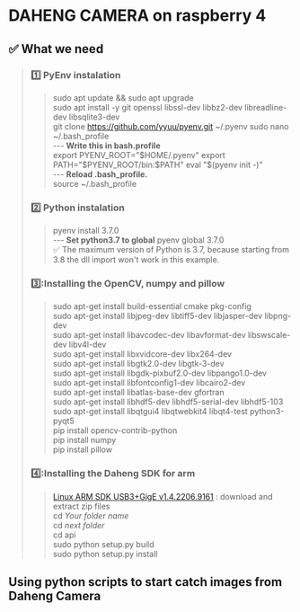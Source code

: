 # DAHENG CAMERA on raspberry 4
## :white_check_mark: **What we need**
>### :one: PyEnv instalation
> >  sudo apt update && sudo apt upgrade    
> >  sudo apt install -y git openssl libssl-dev libbz2-dev libreadline-dev libsqlite3-dev    
> >  git clone https://github.com/yyuu/pyenv.git ~/.pyenv
> >  sudo nano ~/.bash_profile    
> > --- **Write this in bash.profile**    
> >  export PYENV_ROOT="$HOME/.pyenv"    
export PATH="$PYENV_ROOT/bin:$PATH"    
eval "$(pyenv init -)"    
> > --- **Reload .bash_profile.**    
> > source ~/.bash_profile    
>### :two: Python instalation    
> > pyenv install 3.7.0    
> > --- **Set python3.7 to global** 
> > pyenv global 3.7.0      
> > :white_check_mark: The maximum version of Python is 3.7, because starting from 3.8 the dll import won't work in this example.    
>### 3️⃣:Installing the OpenCV, numpy and pillow    
> > sudo apt-get install build-essential cmake pkg-config    
> > sudo apt-get install libjpeg-dev libtiff5-dev libjasper-dev libpng-dev    
> > sudo apt-get install libavcodec-dev libavformat-dev libswscale-dev libv4l-dev    
> > sudo apt-get install libxvidcore-dev libx264-dev    
> > sudo apt-get install libgtk2.0-dev libgtk-3-dev    
> > sudo apt-get install libgdk-pixbuf2.0-dev libpango1.0-dev    
> > sudo apt-get install libfontconfig1-dev libcairo2-dev    
> > sudo apt-get install libatlas-base-dev gfortran    
> > sudo apt-get install libhdf5-dev libhdf5-serial-dev libhdf5-103    
> > sudo apt-get install libqtgui4 libqtwebkit4 libqt4-test python3-pyqt5    
> > pip install opencv-contrib-python    
> > pip install numpy    
> > pip install pillow    
>### 4️⃣:Installing the Daheng SDK for arm    
> >  [ Linux ARM SDK USB3+GigE v1.4.2206.9161](https://www.get-cameras.com/customerdownloads?submissionGuid=d07dff37-9898-4c4e-b892-5eec82915141) : download and extract zip files     
> >  cd _Your folder name_      
> >  cd _next folder_    
> >  cd api    
> >  sudo python setup.py build    
> >  sudo python setup.py install    
> >  
## **Using python scripts to start catch images from Daheng Camera**    

